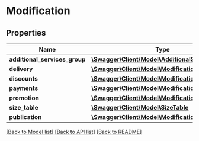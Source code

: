 # Modification

## Properties
Name | Type | Description | Notes
------------ | ------------- | ------------- | -------------
**additional_services_group** | [**\Swagger\Client\Model\AdditionalServicesGroup**](AdditionalServicesGroup.md) |  | [optional] 
**delivery** | [**\Swagger\Client\Model\ModificationDelivery**](ModificationDelivery.md) |  | [optional] 
**discounts** | [**\Swagger\Client\Model\ModificationDiscounts**](ModificationDiscounts.md) |  | [optional] 
**payments** | [**\Swagger\Client\Model\ModificationPayments**](ModificationPayments.md) |  | [optional] 
**promotion** | [**\Swagger\Client\Model\ModificationPromotion**](ModificationPromotion.md) |  | [optional] 
**size_table** | [**\Swagger\Client\Model\SizeTable**](SizeTable.md) |  | [optional] 
**publication** | [**\Swagger\Client\Model\ModificationPublication**](ModificationPublication.md) |  | [optional] 

[[Back to Model list]](../../README.md#documentation-for-models) [[Back to API list]](../../README.md#documentation-for-api-endpoints) [[Back to README]](../../README.md)

